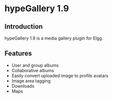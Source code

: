 hypeGallery 1.9
===============

## Introduction ##

hypeGallery 1.9 is a media gallery plugin for Elgg.

## Features ##

* User and group albums
* Collaborative albums
* Easily convert uploaded image to profile avatars
* Image area tagging
* Downloads
* Maps
